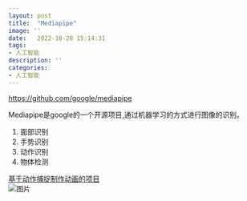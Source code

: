```yaml
---
layout: post
title:  "Mediapipe"
image: ''
date:   2022-10-28 15:14:31
tags:
- 人工智能
description: ''
categories: 
- 人工智能
---
```

https://github.com/google/mediapipe  


Mediapipe是google的一个开源项目,通过机器学习的方式进行图像的识别。

1. 面部识别 
2. 手势识别 
3. 动作识别 
4. 物体检测 


[基于动作捕捉制作动画的项目]([https://github.com/Nor-s/Anim.git)  
![图片](https://github.com/Nor-s/Anim/raw/master/screenshot/88910.gif)